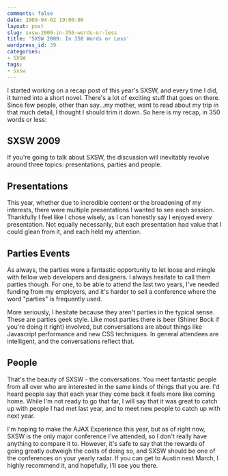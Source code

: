 ```yaml
---
comments: false
date: 2009-04-02 19:00:00
layout: post
slug: sxsw-2009-in-350-words-or-less
title: 'SXSW 2009: In 350 Words or Less'
wordpress_id: 39
categories:
- SXSW
tags:
- sxsw
---
```


I started working on a recap post of this year's SXSW, and every time I did, it turned into a short novel. There's a lot of exciting stuff that goes on there. Since few people, other than say...my mother, want to read about my trip in that much detail, I thought I should trim it down. So here is my recap, in 350 words or less:


## SXSW 2009


If you're going to talk about SXSW, the discussion will inevitably revolve around three topics: presentations, parties and people.


## Presentations


This year, whether due to incredible content or the broadening of my interests, there were multiple presentations I wanted to see each session. Thankfully I feel like I chose wisely, as I can honestly say I enjoyed every presentation. Not equally necessarily, but each presentation had value that I could glean from it, and each held my attention.


## Parties Events


As always, the parties were a fantastic opportunity to let loose and mingle with fellow web developers and designers. I always hesitate to call them parties though. For one, to be able to attend the last two years, I've needed funding from my employers, and it's harder to sell a conference where the word "parties" is frequently used.

More seriously, I hesitate because they aren't parties in the typical sense. These are parties geek style. Like most parties there is beer (Shiner Bock if you're doing it right) involved, but conversations are about things like Javascript performance and new CSS techniques. In general attendees are intelligent, and the conversations reflect that.


## People


That's the beauty of SXSW - the conversations. You meet fantastic people from all over who are interested in the same kinds of things that you are. I'd heard people say that each year they come back it feels more like coming home. While I'm not ready to go that far, I will say that it was great to catch up with people I had met last year, and to meet new people to catch up with next year.

I'm hoping to make the AJAX Experience this year, but as of right now, SXSW is the only major conference I've attended, so I don't really have anything to compare it to. However, it's safe to say that the rewards of going greatly outweigh the costs of doing so, and SXSW should be one of the conferences on your yearly radar. If you can get to Austin next March, I highly recommend it, and hopefully, I'll see you there.
